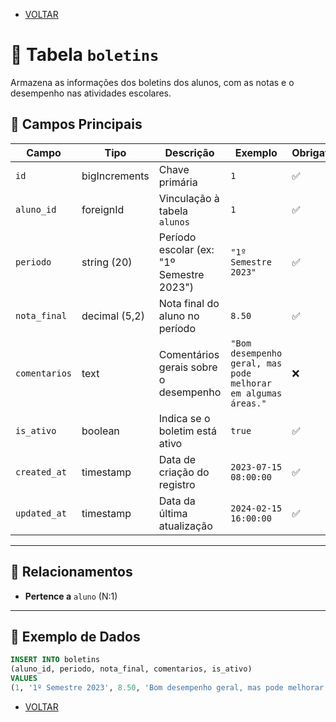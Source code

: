 - [VOLTAR](../projeto.md)  
# 📅 Tabela `boletins`

Armazena as informações dos boletins dos alunos, com as notas e o desempenho nas atividades escolares.

## 📌 Campos Principais

| Campo               | Tipo         | Descrição                                | Exemplo               | Obrigatório? |
|---------------------|--------------|------------------------------------------|-----------------------|--------------|
| `id`                | bigIncrements | Chave primária                          | `1`                   | ✅           |
| `aluno_id`          | foreignId     | Vinculação à tabela `alunos`            | `1`                   | ✅           |
| `periodo`           | string (20)   | Período escolar (ex: "1º Semestre 2023") | `"1º Semestre 2023"`  | ✅           |
| `nota_final`        | decimal (5,2) | Nota final do aluno no período           | `8.50`                | ✅           |
| `comentarios`       | text          | Comentários gerais sobre o desempenho    | `"Bom desempenho geral, mas pode melhorar em algumas áreas."` | ❌           |
| `is_ativo`          | boolean       | Indica se o boletim está ativo           | `true`                | ✅           |
| `created_at`        | timestamp     | Data de criação do registro              | `2023-07-15 08:00:00` | ✅           |
| `updated_at`        | timestamp     | Data da última atualização               | `2024-02-15 16:00:00` | ✅           |

---

## 🔗 Relacionamentos
- **Pertence a** `aluno` (N:1)

---

## 📝 Exemplo de Dados
```sql
INSERT INTO boletins 
(aluno_id, periodo, nota_final, comentarios, is_ativo) 
VALUES 
(1, '1º Semestre 2023', 8.50, 'Bom desempenho geral, mas pode melhorar em algumas áreas.', true);
```
- [VOLTAR](../projeto.md)  
